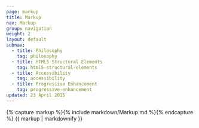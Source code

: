 ```yaml
---
page: markup
title: Markup
nav: Markup
group: navigation
weight: 2
layout: default
subnav:
  - title: Philosophy
    tag: philosophy
  - title: HTML5 Structural Elements
    tag: html5-structural-elements
  - title: Accessibility
    tag: accessibility
  - title: Progressive Enhancement
    tag: progressive-enhancement
updated: 23 April 2015
---
```


<div class="docs-section">
		{% capture markup %}{% include markdown/Markup.md %}{% endcapture %}
		{{ markup | markdownify }}
</div>